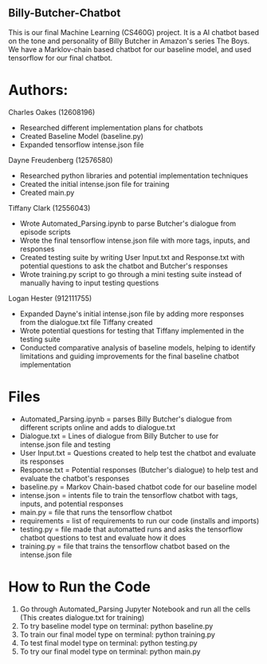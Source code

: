 ## Billy-Butcher-Chatbot

This is our final Machine Learning (CS460G) project. It is a AI chatbot based on the tone and personality of Billy Butcher in Amazon's series The Boys. We have a Marklov-chain based chatbot for our baseline model, and used tensorflow for our final chatbot.


# Authors:
Charles Oakes (12608196)
- Researched different implementation plans for chatbots
- Created Baseline Model (baseline.py)
- Expanded tensorflow intense.json file

Dayne Freudenberg (12576580)
- Researched python libraries and potential implementation techniques
- Created the initial intense.json file for training
- Created main.py

Tiffany Clark (12556043)
- Wrote Automated_Parsing.ipynb to parse Butcher's dialogue from episode scripts
- Wrote the final tensorflow intense.json file with more tags, inputs, and responses
- Created testing suite by writing User Input.txt and Response.txt with potential questions to ask the chatbot and Butcher's responses
- Wrote training.py script to go through a mini testing suite instead of manually having to input testing questions

Logan Hester (912111755)
- Expanded Dayne's initial intense.json file by adding more responses from the dialogue.txt file Tiffany created
- Wrote potential questions for testing that Tiffany implemented in the testing suite
- Conducted comparative analysis of baseline models, helping to identify limitations and guiding improvements for the final baseline chatbot implementation

# Files
- Automated_Parsing.ipynb = parses Billy Butcher's dialogue from different scripts online and adds to dialogue.txt
- Dialogue.txt = Lines of dialogue from Billy Butcher to use for intense.json file and testing
- User Input.txt = Questions created to help test the chatbot and evaluate its responses
- Response.txt = Potential responses (Butcher's dialogue) to help test and evaluate the chatbot's responses
- baseline.py = Markov Chain-based chatbot code for our baseline model
- intense.json = intents file to train the tensorflow chatbot with tags, inputs, and potential responses
- main.py = file that runs the tensorflow chatbot
- requirements = list of requirements to run our code (installs and imports)
- testing.py = file made that automatted runs and asks the tensorflow chatbot questions to test and evaluate how it does
- training.py = file that trains the tensorflow chatbot based on the intense.json file

# How to Run the Code
1. Go through Automated_Parsing Jupyter Notebook and run all the cells (This creates dialogue.txt for training)
2. To try baseline model type on terminal: python baseline.py
3. To train our final model type on terminal: python training.py
4. To test final model type on terminal: python testing.py
5. To try our final model type on terminal: python main.py
